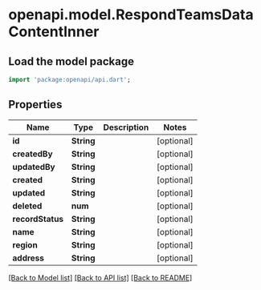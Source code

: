 # openapi.model.RespondTeamsDataContentInner

## Load the model package
```dart
import 'package:openapi/api.dart';
```

## Properties
Name | Type | Description | Notes
------------ | ------------- | ------------- | -------------
**id** | **String** |  | [optional] 
**createdBy** | **String** |  | [optional] 
**updatedBy** | **String** |  | [optional] 
**created** | **String** |  | [optional] 
**updated** | **String** |  | [optional] 
**deleted** | **num** |  | [optional] 
**recordStatus** | **String** |  | [optional] 
**name** | **String** |  | [optional] 
**region** | **String** |  | [optional] 
**address** | **String** |  | [optional] 

[[Back to Model list]](../README.md#documentation-for-models) [[Back to API list]](../README.md#documentation-for-api-endpoints) [[Back to README]](../README.md)


